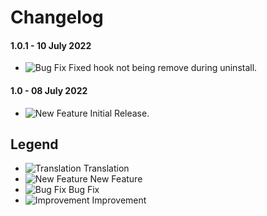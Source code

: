 # Changelog

#### 1.0.1 - 10 July 2022
- ![Bug Fix](https://smftricks.com/assets/changelog/bug--minus.png) Fixed hook not being remove during uninstall.

#### 1.0 - 08 July 2022
- ![New Feature](https://smftricks.com/assets/changelog/tag--plus.png) Initial Release.

## Legend
- ![Translation](https://smftricks.com/assets/changelog/language.png) Translation
- ![New Feature](https://smftricks.com/assets/changelog/tag--plus.png) New Feature
- ![Bug Fix](https://smftricks.com/assets/changelog/bug--minus.png) Bug Fix
- ![Improvement](https://smftricks.com/assets/changelog/tag--pencil.png) Improvement